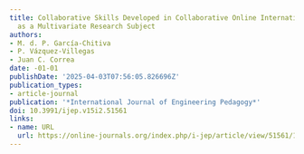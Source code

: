 ```yaml
---
title: Collaborative Skills Developed in Collaborative Online International Learning
  as a Multivariate Research Subject
authors:
- M. d. P. García-Chitiva
- P. Vázquez-Villegas
- Juan C. Correa
date: -01-01
publishDate: '2025-04-03T07:56:05.826696Z'
publication_types:
- article-journal
publication: '*International Journal of Engineering Pedagogy*'
doi: 10.3991/ijep.v15i2.51561
links:
- name: URL
  url: https://online-journals.org/index.php/i-jep/article/view/51561/15959
---
```

